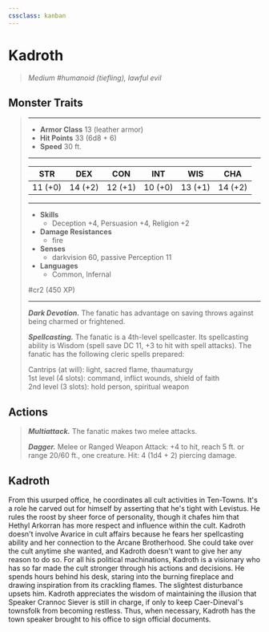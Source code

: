 ```yaml
---
cssclass: kanban
---
```


# Kadroth
>*Medium #humanoid (tiefling), lawful evil*
## Monster Traits
>___
>- **Armor Class** 13 (leather armor)
>- **Hit Points** 33 (6d8 + 6)
>- **Speed** 30 ft.
>___
>|STR|DEX|CON|INT|WIS|CHA|
>|:---:|:---:|:---:|:---:|:---:|:---:|
>|11 (+0)|14 (+2)|12 (+1)|10 (+0)|13 (+1)|14 (+2)|
>___
>- **Skills**
>	 - Deception +4, Persuasion +4, Religion +2
>- **Damage Resistances**
>	 - fire
>- **Senses**
>	 - darkvision 60, passive Perception 11
>- **Languages**
>	 - Common, Infernal
>
> #cr2 (450 XP)
>___
>***Dark Devotion.*** The fanatic has advantage on saving throws against being charmed or frightened.  
>
>***Spellcasting.*** The fanatic is a 4th-level spellcaster. Its spellcasting ability is Wisdom (spell save DC 11, +3 to hit with spell attacks). The fanatic has the following cleric spells prepared:  
>
>Cantrips (at will): light, sacred flame, thaumaturgy  
>1st level (4 slots): command, inflict wounds, shield of faith  
>2nd level (3 slots): hold person, spiritual weapon  
>
## Actions
>***Multiattack.*** The fanatic makes two melee attacks.  
>
>***Dagger.*** Melee  or Ranged Weapon Attack: +4 to hit, reach 5 ft. or range 20/60 ft., one creature. Hit: 4 (1d4 + 2) piercing damage.
## Kadroth
From this usurped office, he coordinates all cult activities in Ten-Towns. It's a role he carved out for himself by asserting that he's tight with Levistus. He rules the roost by sheer force of personality, though it chafes him that Hethyl Arkorran has more respect and influence within the cult. Kadroth doesn't involve Avarice in cult affairs because he fears her spellcasting ability and her connection to the Arcane Brotherhood. She could take over the cult anytime she wanted, and Kadroth doesn't want to give her any reason to do so.
For all his political machinations, Kadroth is a visionary who has so far made the cult stronger through his actions and decisions. He spends hours behind his desk, staring into the burning fireplace and drawing inspiration from its crackling flames. The slightest disturbance upsets him.
Kadroth appreciates the wisdom of maintaining the illusion that Speaker Crannoc Siever is still in charge, if only to keep Caer-Dineval's townsfolk from becoming restless. Thus, when necessary, Kadroth has the town speaker brought to his office to sign official documents.